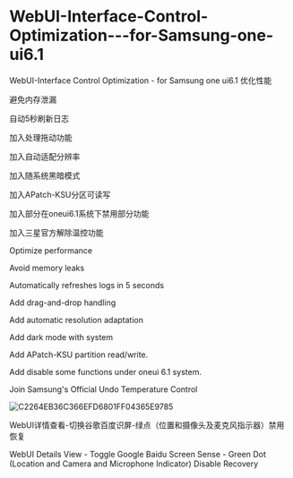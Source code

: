# WebUI-Interface-Control-Optimization---for-Samsung-one-ui6.1
WebUI-Interface Control Optimization - for Samsung one ui6.1
优化性能

避免内存泄漏

自动5秒刷新日志

加入处理拖动功能

加入自动适配分辨率

加入随系统黑暗模式

加入APatch-KSU分区可读写

加入部分在oneui6.1系统下禁用部分功能

加入三星官方解除温控功能

Optimize performance

Avoid memory leaks

Automatically refreshes logs in 5 seconds

Add drag-and-drop handling

Add automatic resolution adaptation

Add dark mode with system

Add APatch-KSU partition read/write.

Add disable some functions under oneui 6.1 system.

Join Samsung's Official Undo Temperature Control

![C2264EB36C366EFD6801FF04365E9785](https://github.com/user-attachments/assets/8274e8f5-c3c4-4532-8272-adc18f339975)


WebUI详情查看-切换谷歌百度识屏-绿点（位置和摄像头及麦克风指示器）禁用恢复

WebUI Details View - Toggle Google Baidu Screen Sense - Green Dot (Location and Camera and Microphone Indicator) Disable Recovery

